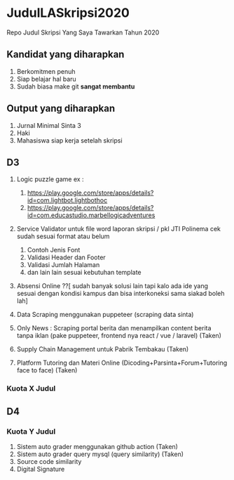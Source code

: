 # JudulLASkripsi2020

Repo Judul Skripsi Yang Saya Tawarkan Tahun 2020

## Kandidat yang diharapkan

1. Berkomitmen penuh
2. Siap belajar hal baru
3. Sudah biasa make git **sangat membantu**

## Output yang diharapkan

1. Jurnal Minimal Sinta 3
2. Haki
3. Mahasiswa siap kerja setelah skripsi

## D3

1. Logic puzzle game ex :

   1. https://play.google.com/store/apps/details?id=com.lightbot.lightbothoc
   2. https://play.google.com/store/apps/details?id=com.educastudio.marbellogicadventures

2. Service Validator untuk file word laporan skripsi / pkl JTI Polinema cek sudah sesuai format atau belum
   1. Contoh Jenis Font
   2. Validasi Header dan Footer
   3. Validasi Jumlah Halaman
   4. dan lain lain sesuai kebutuhan template
3. Absensi Online ??[ sudah banyak solusi lain tapi kalo ada ide yang sesuai dengan kondisi kampus dan bisa interkoneksi sama siakad boleh lah]
4. Data Scraping menggunakan puppeteer (scraping data sinta)
5. Only News : Scraping portal berita dan menampilkan content berita tanpa iklan (pake puppeteer, frontend nya react / vue / laravel) (Taken)
6. Supply Chain Management untuk Pabrik Tembakau (Taken)
7. Platform Tutoring dan Materi Online (Dicoding+Parsinta+Forum+Tutoring face to face) (Taken)

### Kuota X Judul

## D4

### Kuota Y Judul

1. Sistem auto grader menggunakan github action (Taken)
2. Sistem auto grader query mysql (query similarity) (Taken)
3. Source code similarity
4. Digital Signature 
